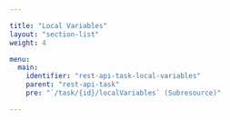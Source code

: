 ```yaml
---

title: "Local Variables"
layout: "section-list"
weight: 4

menu:
  main:
    identifier: "rest-api-task-local-variables"
    parent: "rest-api-task"
    pre: "`/task/{id}/localVariables` (Subresource)"

---
```

